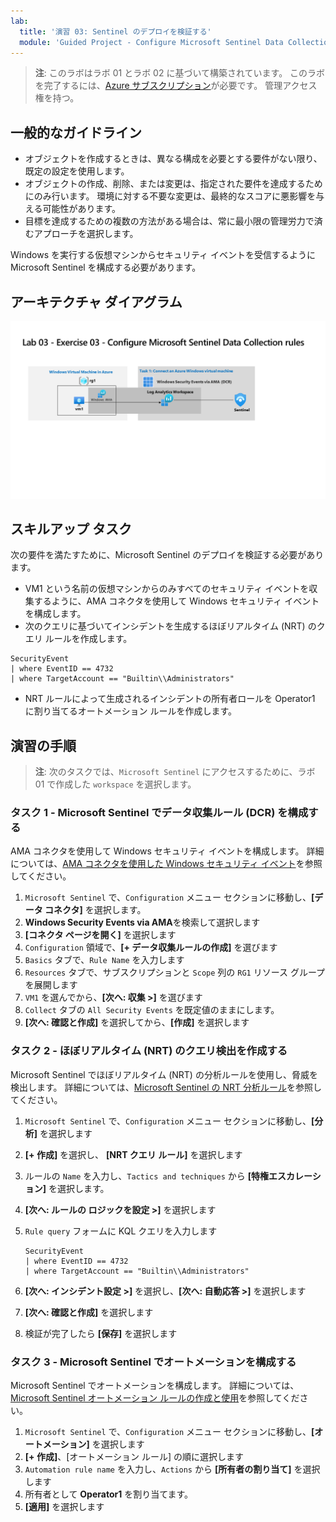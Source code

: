 ```yaml
---
lab:
  title: '演習 03: Sentinel のデプロイを検証する'
  module: 'Guided Project - Configure Microsoft Sentinel Data Collection rules, NRT Analytic rule and Automation'
---
```


>**注**: このラボはラボ 01 とラボ 02 に基づいて構築されています。 このラボを完了するには、[Azure サブスクリプション](https://azure.microsoft.com/free/?azure-portal=true)が必要です。 管理アクセス権を持つ。

## 一般的なガイドライン

- オブジェクトを作成するときは、異なる構成を必要とする要件がない限り、既定の設定を使用します。
- オブジェクトの作成、削除、または変更は、指定された要件を達成するためにのみ行います。 環境に対する不要な変更は、最終的なスコアに悪影響を与える可能性があります。
- 目標を達成するための複数の方法がある場合は、常に最小限の管理労力で済むアプローチを選択します。

Windows を実行する仮想マシンからセキュリティ イベントを受信するように Microsoft Sentinel を構成する必要があります。

## アーキテクチャ ダイアグラム

![DCR を使用した AMA 経由のWindows セキュリティ イベントのダイアグラム](../Media/apl-5001-lab-diagrams-lab03.png)

## スキルアップ タスク

次の要件を満たすために、Microsoft Sentinel のデプロイを検証する必要があります。

- VM1 という名前の仮想マシンからのみすべてのセキュリティ イベントを収集するように、AMA コネクタを使用して Windows セキュリティ イベントを構成します。
- 次のクエリに基づいてインシデントを生成するほぼリアルタイム (NRT) のクエリ ルールを作成します。

```KQL
SecurityEvent 
| where EventID == 4732
| where TargetAccount == "Builtin\\Administrators"
```

- NRT ルールによって生成されるインシデントの所有者ロールを Operator1 に割り当てるオートメーション ルールを作成します。

## 演習の手順

>**注**: 次のタスクでは、`Microsoft Sentinel` にアクセスするために、ラボ 01 で作成した `workspace` を選択します。

### タスク 1 - Microsoft Sentinel でデータ収集ルール (DCR) を構成する

AMA コネクタを使用して Windows セキュリティ イベントを構成します。 詳細については、[AMA コネクタを使用した Windows セキュリティ イベント](https://learn.microsoft.com/azure/sentinel/data-connectors/windows-security-events-via-ama)を参照してください。

 1. `Microsoft Sentinel` で、`Configuration` メニュー セクションに移動し、**[データ コネクタ]** を選択します。
 1. **Windows Security Events via AMA**を検索して選択します
 1. **[コネクタ ページを開く]** を選択します
 1. `Configuration` 領域で、**[+ データ収集ルールの作成]** を選びます
 1. `Basics` タブで、`Rule Name` を入力します
 1. `Resources` タブで、サブスクリプションと `Scope` 列の `RG1` リソース グループを展開します
 1. `VM1` を選んでから、**[次へ: 収集 >]** を選びます
 1. `Collect` タブの `All Security Events` を既定値のままにします。
 1. **[次へ: 確認と作成]** を選択してから、**[作成]** を選択します

### タスク 2 - ほぼリアルタイム (NRT) のクエリ検出を作成する

Microsoft Sentinel でほぼリアルタイム (NRT) の分析ルールを使用し、脅威を検出します。 詳細については、[Microsoft Sentinel の NRT 分析ルール](https://learn.microsoft.com/azure/sentinel/near-real-time-rules)を参照してください。

 1. `Microsoft Sentinel` で、`Configuration` メニュー セクションに移動し、**[分析]** を選択します
 1. **[+ 作成]** を選択し、 **[NRT クエリ ルール]** を選択します
 1. ルールの `Name` を入力し、`Tactics and techniques` から **[特権エスカレーション]** を選択します。
 1. **[次へ: ルールの ロジックを設定 >]** を選択します
 1. `Rule query` フォームに KQL クエリを入力します

    ```KQL
    SecurityEvent 
    | where EventID == 4732
    | where TargetAccount == "Builtin\\Administrators"
    ```

 1. **[次へ: インシデント設定 >]** を選択し、**[次へ: 自動応答 >]** を選択します
 1. **[次へ: 確認と作成]** を選択します
 1. 検証が完了したら **[保存]** を選択します

### タスク 3 - Microsoft Sentinel でオートメーションを構成する 

Microsoft Sentinel でオートメーションを構成します。 詳細については、[Microsoft Sentinel オートメーション ルールの作成と使用](https://learn.microsoft.com/azure/sentinel/create-manage-use-automation-rules)を参照してください。

 1. `Microsoft Sentinel` で、`Configuration` メニュー セクションに移動し、**[オートメーション]** を選択します
 1. **[+ 作成]**、[オートメーション ルール] の順に選択します
 1. `Automation rule name` を入力し、`Actions` から **[所有者の割り当て]** を選択します
 1. 所有者として **Operator1** を割り当てます。
 1. **[適用]** を選択します
